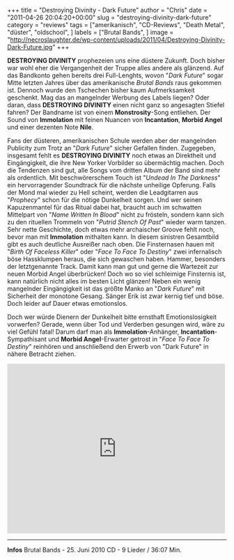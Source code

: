 +++
title = "Destroying Divinity - Dark Future"
author = "Chris"
date = "2011-04-26 20:04:20+00:00"
slug = "destroying-divinity-dark-future"
category = "reviews"
tags = ["amerikanisch", "CD-Reviews", "Death Metal", "düster", "oldschool", ]
labels = ["Brutal Bands", ]
image = "http://necroslaughter.de/wp-content/uploads/2011/04/Destroying-Divinity-Dark-Future.jpg"
+++

**DESTROYING DIVINITY** prophezeien uns eine düstere Zukunft. Doch bisher war wohl eher die Vergangenheit der Truppe alles andere als glänzend. Auf das Bandkonto gehen bereits drei Full-Lenghts, wovon "_Dark Future_" sogar Mitte letzten Jahres über das amerikanische _Brutal Bands_ raus gekommen ist. Dennoch wurde den Tschechen bisher kaum Aufmerksamkeit geschenkt. Mag das an mangelnder Werbung des Labels liegen? Oder daran, dass **DESTROYING DIVINITY** einen nicht ganz so angesagten Stiefel fahren? Der Bandname ist von einem **Monstrosity**-Song entliehen. Der Sound von **Immolation** mit feinen Nuancen von **Incantation**, **Morbid Angel** und einer dezenten Note **Nile**.

Fans der düsteren, amerikanischen Schule werden aber der mangelnden Publicity zum Trotz an "_Dark Future_" sicher Gefallen finden. Zugegeben, insgesamt fehlt es **DESTROYING DIVINITY** noch etwas an Direktheit und Eingängigkeit, die ihre New Yorker Vorbilder so übermächtig machen. Doch die Tendenzen sind gut, alle Songs vom dritten Album der Band sind mehr als ordentlich. Mit beschwörerschem Touch ist "_Undead In The Darkness_" ein hervorragender Soundtrack für die nächste unheilige Opferung. Falls der Mond mal wieder zu Hell scheint, werden die Leadgitarren aus "_Prophecy_" schon für die nötige Dunkelheit sorgen. Und wer seinen Kapuzenmantel für das Ritual dabei hat, braucht auch im schwatten Mittelpart von "_Name Written In Blood_" nicht zu frösteln, sondern kann sich zu den rituellen Trommeln von "_Putrid Stench Of Past_" wieder warm tanzen. Sehr nette Geschichte, doch etwas mehr archaischer Groove fehlt noch, bevor man mit **Immolation** mithalten kann.
In diesem sinistren Gesamtbild gibt es auch deutliche Ausreißer nach oben. Die Finsternasen hauen mit "_Birth Of Faceless Killer_" oder "_Face To Face To Destiny_" zwei infernalisch böse Hassklumpen heraus, die sich gewaschen haben. Hammer, besonders der letztgenannte Track. Damit kann man gut und gerne die Wartezeit zur neuen Morbid Angel überbrücken!
Doch wo so viel schleimige Finsternis ist, kann natürlich nicht alles im besten Licht glänzen! Neben ein wenig mangelnder Eingängigkeit ist das größte Manko an "_Dark Future_" mit Sicherheit der monotone Gesang. Sänger Erik ist zwar kernig tief und böse. Doch leider auf Dauer etwas emotionslos.

Doch wer würde Dienern der Dunkelheit bitte ernsthaft Emotionslosigkeit vorwerfen? Gerade, wenn über Tod und Verderben gesungen wird, wäre zu viel Gefühl fatal! Darum darf man als **Immolation**-Anhänger, **Incantation**-Sympathisant und **Morbid Angel**-Erwarter getrost in "_Face To Face To Destiny_" reinhören und anschließend den Erwerb von "Dark Future" in nähere Betracht ziehen.



<iframe allowfullscreen="" frameborder="0" height="390" src="http://www.youtube.com/embed/0nFRT2nUkOc" title="YouTube video player" width="500"></iframe>



---
**Infos**
Brutal Bands - 25. Juni 2010
CD - 9 Lieder / 36:07 Min.
